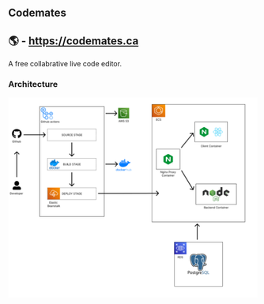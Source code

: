 ## Codemates 

## 🌎 - https://codemates.ca

A free collabrative live code editor.


### Architecture
<img src="sd.png" alt="sd" />

